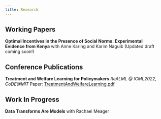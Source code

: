 ```yaml
---
title: Research
---
```



## Working Papers


**Optimal Incentives in the Presence of Social Norms: Experimental Evidence from Kenya**
with Anne Karing and Karim Naguib (Updated draft coming soon!)


## Conference Publications

**Treatment and Welfare Learning for Policymakers**
*ReALML @ ICML2022, CoDE@MIT*
Paper: [TreatmentAndWelfareLearning.pdf](files/real-treatment-welfare-learning.pdf)  



## Work In Progress


**Data Transforms Are Models**
with Rachael Meager


<!-- ---
layout: archive
title: "Publications"
permalink: /publications/
author_profile: true
---

{% if author.googlescholar %}
  You can also find my articles on <u><a href="{{author.googlescholar}}">my Google Scholar profile</a>.</u>
{% endif %}

{% include base_path %}

{% for post in site.publications reversed %}
  {% include archive-single.html %}
{% endfor %} -->
